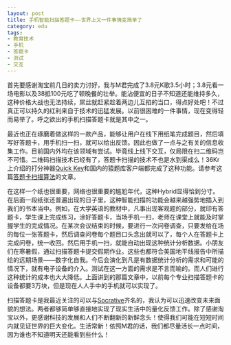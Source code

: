 ```yaml
---
layout: post
title: 手机智能扫描答题卡——世界上又一件事情变简单了
category: edu
tags:
- 教育技术
- 手机
- 答题卡
- 测试
- 交互
---
```


首先要感谢淘宝前几日的卖力讨好，我与M君完成了3.8元K歌3.5小时；3.8元看一场电影以及38抵100元吃了顿晚餐的壮举。能沾便宜的日子不知道还能维持多久，这种价格大战也无法持续，屌丝就赶紧趁着两边儿互掐的当口，得点好处吧！不过真正可以持久的红利来自于技术的迅猛发展。以前很困难的一件事情，现在变得轻而易举了。呼之欲出的手机扫描答题卡就是其中之一。
<!--more-->

最近也正在琢磨着做这样的一款产品，能够让用户在线下用纸笔完成题目，然后填写好答题卡，用手机扫一扫，就可以给出反馈。因此也做了一点与之有关的信息收集工作。目前国内外均在该领域有尝试。毕竟线上线下交互，仅局限在扫二维码岂不可惜。二维码扫描技术已经有了，答题卡扫描的技术不也是水到渠成么！36Kr上介绍的打分神器[Quick Key](http://www.36kr.com/p/201609.html)和国内的猿题库客户端都完成了这种功能。请参考这篇[答题卡扫描算法](http://blog.devtang.com/blog/2013/10/19/the-tech-detail-of-ape-client-2/)的文章。

在这样一个纸也很重要，网络也很重要的尴尬年代，这种Hybrid显得恰到分寸。在后面一段纸张还普遍出现的日子里，这种智能扫描的功能会越来越强势地插入到我们的书本当中。例如，在大学英语的教材中，凡事出现客观题的部分，就印有答题卡，学生课上完成练习，涂好答题卡，当场手机一扫，老师在课堂上就能及时掌握学生的完成情况。在某次会议结束的时候，要进行一次问卷调查，只要发给在场的每位一张答题卡，然后调查问卷每个题目口头念出就可以了，每个人在答题卡上完成问卷，统一收回。然后用手机一扫，就能自动出现这种统计分析数据。小朋友们在寒暑假，通过扫描答题卡提交假期作业。这些也都符合美国地平线报告中所描绘的远期场景——数字化自我。今后会演化到凡是有数据统计分析的需求和可能的情况下，就有电子设备的介入。测试在这一方面的需求是不言而喻的。而人们进行这种统计的成本也大大降低。上面讲到的那篇文章中，以前每个专业扫描答题卡的设备都要3万块，但是现在人人手中的手机就可以实现了。

扫描答题卡是我最近关注的可以与[Socrative](http://www.socrative.com/)齐名的，我认为可以迅速改变未来面貌的想法。两者都够简单够直接地实现了现实生活中的量化反馈工作。除了感谢淘宝以外，更感谢科技的发展和人们不断翻新的新鲜念头！使得我们可能在短短时间内就见证世界的巨大变化。生活常新！依照M君的话，我们都尽量活长一点时间，因为谁也不知道明天还能看到些什么！
